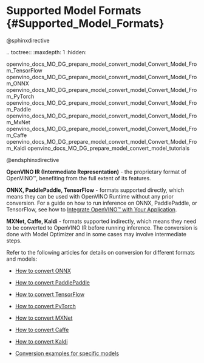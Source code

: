 # Supported Model Formats {#Supported_Model_Formats}

@sphinxdirective

.. toctree::
   :maxdepth: 1
   :hidden:

   openvino_docs_MO_DG_prepare_model_convert_model_Convert_Model_From_TensorFlow
   openvino_docs_MO_DG_prepare_model_convert_model_Convert_Model_From_ONNX
   openvino_docs_MO_DG_prepare_model_convert_model_Convert_Model_From_PyTorch
   openvino_docs_MO_DG_prepare_model_convert_model_Convert_Model_From_Paddle
   openvino_docs_MO_DG_prepare_model_convert_model_Convert_Model_From_MxNet
   openvino_docs_MO_DG_prepare_model_convert_model_Convert_Model_From_Caffe
   openvino_docs_MO_DG_prepare_model_convert_model_Convert_Model_From_Kaldi
   openvino_docs_MO_DG_prepare_model_convert_model_tutorials

@endsphinxdirective


**OpenVINO IR (Intermediate Representation)** - the proprietary format of OpenVINO™, benefiting from the full extent of its features.

**ONNX, PaddlePaddle, TensorFlow** - formats supported directly, which means they can be used with OpenVINO Runtime without any prior conversion. For a guide on how to run inference on ONNX, PaddlePaddle, or TensorFlow, see how to [Integrate OpenVINO™ with Your Application](../../../OV_Runtime_UG/integrate_with_your_application.md).

**MXNet, Caffe, Kaldi** - formats supported indirectly, which means they need to be converted to OpenVINO IR before running inference. The conversion is done with Model Optimizer and in some cases may involve intermediate steps.

Refer to the following articles for details on conversion for different formats and models:

* [How to convert ONNX](./Convert_Model_From_ONNX.md)
* [How to convert PaddlePaddle](./Convert_Model_From_Paddle.md)
* [How to convert TensorFlow](./Convert_Model_From_TensorFlow.md)
* [How to convert PyTorch](./Convert_Model_From_PyTorch.md)
* [How to convert MXNet](./Convert_Model_From_MxNet.md)
* [How to convert Caffe](./Convert_Model_From_Caffe.md)
* [How to convert Kaldi](./Convert_Model_From_Kaldi.md)

* [Conversion examples for specific models](./Convert_Model_Tutorials.md)
